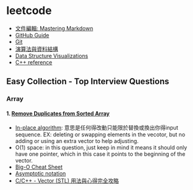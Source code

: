 # leetcode
- [文件編輯: Mastering Markdown](https://guides.github.com/features/mastering-markdown/)
- [GitHub Guide](https://guides.github.com/)
- [Git](https://git-scm.com/book/en/v2)
- [演算法與資料結構](http://alrightchiu.github.io/SecondRound/mu-lu-yan-suan-fa-yu-zi-liao-jie-gou.html)
- [Data Structure Visualizations](https://www.cs.usfca.edu/~galles/visualization/Algorithms.html)
- [C++ reference](https://en.cppreference.com/w/)
## Easy Collection - Top Interview Questions
### Array
#### 1. [Remove Duplicates from Sorted Array](https://leetcode.com/explore/interview/card/top-interview-questions-easy/92/array/727/)
- [In-place algorithm](https://en.wikipedia.org/wiki/In-place_algorithm):
意思是任何得改動只能限於替換或換出你得input sequence. EX: deleting or swapping elements in the vecotor, but no adding or using an extra vector to help adjusting.
- O(1) space:
in this question, just keep in mind it means it should only have one pointer, which in this case it points to the beginning of the vector.
- [Big-O Cheat Sheet](http://www.bigocheatsheet.com/)
- [Asymptotic notation](https://www.khanacademy.org/computing/computer-science/algorithms/asymptotic-notation/a/asymptotic-notation)
- [C/C++ - Vector (STL) 用法與心得完全攻略](http://mropengate.blogspot.com/2015/07/cc-vector-stl.html)

